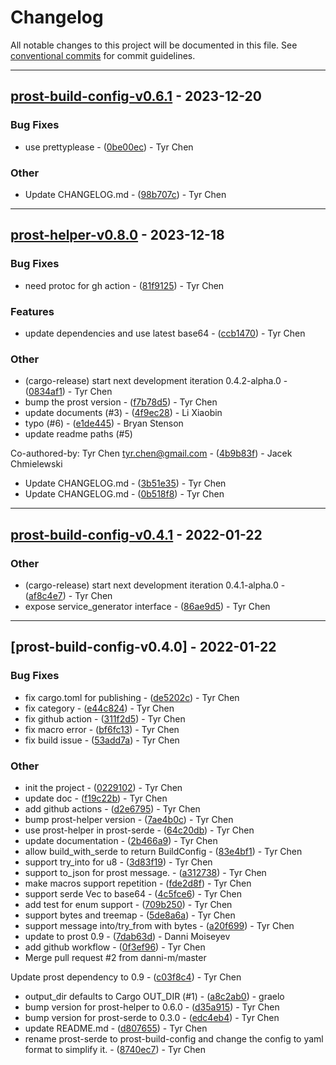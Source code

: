 # Changelog

All notable changes to this project will be documented in this file. See [conventional commits](https://www.conventionalcommits.org/) for commit guidelines.

---
## [prost-build-config-v0.6.1](https://github.com/tyrchen/prost-helper/compare/prost-helper-v0.8.0..prost-build-config-v0.6.1) - 2023-12-20

### Bug Fixes

- use prettyplease - ([0be00ec](https://github.com/tyrchen/prost-helper/commit/0be00ec5e0a5f938fa612fe2fd1bfe6cab9ad165)) - Tyr Chen

### Other

- Update CHANGELOG.md - ([98b707c](https://github.com/tyrchen/prost-helper/commit/98b707c9d6395d38e691b6d5fb82309cc023af7f)) - Tyr Chen

---
## [prost-helper-v0.8.0](https://github.com/tyrchen/prost-helper/compare/prost-build-config-v0.4.1..prost-helper-v0.8.0) - 2023-12-18

### Bug Fixes

- need protoc for gh action - ([81f9125](https://github.com/tyrchen/prost-helper/commit/81f91258324c5837916d3822fabe708d59638b19)) - Tyr Chen

### Features

- update dependencies and use latest base64 - ([ccb1470](https://github.com/tyrchen/prost-helper/commit/ccb147004848b19e7387f0215393d91c0577d689)) - Tyr Chen

### Other

- (cargo-release) start next development iteration 0.4.2-alpha.0 - ([0834af1](https://github.com/tyrchen/prost-helper/commit/0834af1d93dcea73fe37d338f9bd4465c15f58dd)) - Tyr Chen
- bump the prost version - ([f7b78d5](https://github.com/tyrchen/prost-helper/commit/f7b78d55760b3d16d542f26e6e09ca6a22e315fd)) - Tyr Chen
- update documents (#3) - ([4f9ec28](https://github.com/tyrchen/prost-helper/commit/4f9ec2845064fec7bc48a1f72b8470914404fab6)) - Li Xiaobin
- typo (#6) - ([e1de445](https://github.com/tyrchen/prost-helper/commit/e1de4453b2ba6efcd426f79083757ca9411e79d1)) - Bryan Stenson
- update readme paths (#5)

Co-authored-by: Tyr Chen <tyr.chen@gmail.com> - ([4b9b83f](https://github.com/tyrchen/prost-helper/commit/4b9b83fc4277dc4452e6eab27816a7319fbaa6f5)) - Jacek Chmielewski
- Update CHANGELOG.md - ([3b51e35](https://github.com/tyrchen/prost-helper/commit/3b51e3524ec99dbfa90a5d2ab3ffc92610a2e4ca)) - Tyr Chen
- Update CHANGELOG.md - ([0b518f8](https://github.com/tyrchen/prost-helper/commit/0b518f88fe97dd5d8475ff7696d0bde95846850c)) - Tyr Chen

---
## [prost-build-config-v0.4.1](https://github.com/tyrchen/prost-helper/compare/prost-build-config-v0.4.0..prost-build-config-v0.4.1) - 2022-01-22

### Other

- (cargo-release) start next development iteration 0.4.1-alpha.0 - ([af8c4e7](https://github.com/tyrchen/prost-helper/commit/af8c4e726693a7eeaf86aae473ab6c4a8c321145)) - Tyr Chen
- expose service_generator interface - ([86ae9d5](https://github.com/tyrchen/prost-helper/commit/86ae9d5d89f23959f59a8a0dc759981f31f8d9c9)) - Tyr Chen

---
## [prost-build-config-v0.4.0] - 2022-01-22

### Bug Fixes

- fix cargo.toml for publishing - ([de5202c](https://github.com/tyrchen/prost-helper/commit/de5202cbf465187d03a3d4b82fce79ce9df1bce2)) - Tyr Chen
- fix category - ([e44c824](https://github.com/tyrchen/prost-helper/commit/e44c82402afb7126f90248028590ed5d9bd2cfb2)) - Tyr Chen
- fix github action - ([311f2d5](https://github.com/tyrchen/prost-helper/commit/311f2d53e259bb1873c75a7a184bedd848191011)) - Tyr Chen
- fix macro error - ([bf6fc13](https://github.com/tyrchen/prost-helper/commit/bf6fc13eca8c2eb24028f4c3993622626469af7b)) - Tyr Chen
- fix build issue - ([53add7a](https://github.com/tyrchen/prost-helper/commit/53add7a84fd76ca58c7d6777a385e60fdc1e03df)) - Tyr Chen

### Other

- init the project - ([0229102](https://github.com/tyrchen/prost-helper/commit/022910282285d6885fab8e348a66cd227364755d)) - Tyr Chen
- update doc - ([f19c22b](https://github.com/tyrchen/prost-helper/commit/f19c22b579b661e687435e2dfcd9a246a51046a6)) - Tyr Chen
- add github actions - ([d2e6795](https://github.com/tyrchen/prost-helper/commit/d2e67953a973ecc545dcf74680e833215715c40a)) - Tyr Chen
- bump prost-helper version - ([7ae4b0c](https://github.com/tyrchen/prost-helper/commit/7ae4b0c5f78cdddda0789ca6ef07c145d647d7c8)) - Tyr Chen
- use prost-helper in prost-serde - ([64c20db](https://github.com/tyrchen/prost-helper/commit/64c20db44d2e26f50ed36c7d33bdefb2656c66c0)) - Tyr Chen
- update documentation - ([2b466a9](https://github.com/tyrchen/prost-helper/commit/2b466a95b41d8c2846b566ea2ec0bf8c58d821db)) - Tyr Chen
- allow build_with_serde to return BuildConfig - ([83e4bf1](https://github.com/tyrchen/prost-helper/commit/83e4bf1558b635bf720d0655568a9a09589d2b4b)) - Tyr Chen
- support try_into for u8 - ([3d83f19](https://github.com/tyrchen/prost-helper/commit/3d83f1971811abd33a0dbe32985a565c09b5ee2f)) - Tyr Chen
- support to_json for prost message. - ([a312738](https://github.com/tyrchen/prost-helper/commit/a3127384c4f5157bc4483646795c2fd4cea0590c)) - Tyr Chen
- make macros support repetition - ([fde2d8f](https://github.com/tyrchen/prost-helper/commit/fde2d8f185c1fe047f92a1eb39ee4803d52f917b)) - Tyr Chen
- support serde Vec<u8> to base64 - ([4c5fce6](https://github.com/tyrchen/prost-helper/commit/4c5fce6d78bab62dad09ba0db67fea48202ed02f)) - Tyr Chen
- add test for enum support - ([709b250](https://github.com/tyrchen/prost-helper/commit/709b25087be2694a6e4585f620e10f2d188e5c03)) - Tyr Chen
- support bytes and treemap - ([5de8a6a](https://github.com/tyrchen/prost-helper/commit/5de8a6af96323b277fa85016474465fb8d17f484)) - Tyr Chen
- support message into/try_from with bytes - ([a20f699](https://github.com/tyrchen/prost-helper/commit/a20f6994cb3b57f6bdf456db41a8c6db1c6eb396)) - Tyr Chen
- update to prost 0.9 - ([7dab63d](https://github.com/tyrchen/prost-helper/commit/7dab63dd3b25cf0bca70a8b489877236b044ffc2)) - Danni Moiseyev
- add github workflow - ([0f3ef96](https://github.com/tyrchen/prost-helper/commit/0f3ef96f6ada6f20a0cf5a9d5e0fe024c4f04b4c)) - Tyr Chen
- Merge pull request #2 from danni-m/master

Update prost dependency to 0.9 - ([c03f8c4](https://github.com/tyrchen/prost-helper/commit/c03f8c4e87ea478eff7b5a4d7a53dd74ef333859)) - Tyr Chen
- output_dir defaults to Cargo OUT_DIR (#1) - ([a8c2ab0](https://github.com/tyrchen/prost-helper/commit/a8c2ab0254c5f094feae69853f22251c449a25d4)) - graelo
- bump version for prost-helper to 0.6.0 - ([d35a915](https://github.com/tyrchen/prost-helper/commit/d35a915829ee764773ecc86a967c7596947d1c08)) - Tyr Chen
- bump version for prost-serde to 0.3.0 - ([edc4eb4](https://github.com/tyrchen/prost-helper/commit/edc4eb4fd5a9851f378c319383be39e962549d4d)) - Tyr Chen
- update README.md - ([d807655](https://github.com/tyrchen/prost-helper/commit/d807655687de0dd7f1fd323a063f990722ef0778)) - Tyr Chen
- rename prost-serde to prost-build-config and change the config to yaml
format to simplify it. - ([8740ec7](https://github.com/tyrchen/prost-helper/commit/8740ec72d9016fa5b2f9c5bd01ff26fa49470c17)) - Tyr Chen

<!-- generated by git-cliff -->
